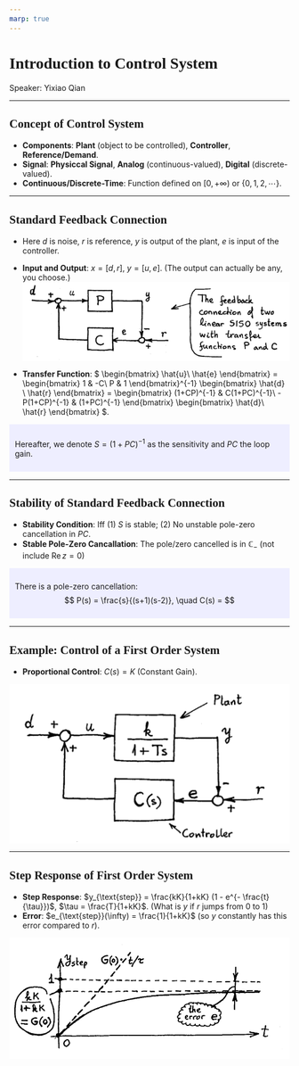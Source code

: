 ```yaml
---
marp: true
---
```

<style>
  section {
    font-family: 'LXGW Bright';
  }

  h1, h2, h3 {
    font-family: 'LXGW Bright';
  }
</style>
<style>
img[alt~="center"] {
  display: block;
  margin: 0 auto;
}
</style>
<style>
.note {
  background-color: #eef;
  padding: 10px;
  margin: 10px 0;
  text-align: left;
}
.trick {
  background-color: #fee;
  padding: 10px;
  margin: 10px 0;
  text-align: left;
}
</style>

# Introduction to Control System

Speaker: Yixiao Qian

---

## Concept of Control System

- **Components**: **Plant** (object to be controlled), **Controller**, **Reference/Demand**.
- **Signal**: **Physiccal Signal**, **Analog** (continuous-valued), **Digital** (discrete-valued).
- **Continuous/Discrete-Time**: Function defined on $[0, +\infty)$ or $\{0,1,2,\cdots\}$.

---

## Standard Feedback Connection

- Here $d$ is noise, $r$ is reference, $y$ is output of the plant, $e$ is input of the controller.
- **Input and Output**: $x = [d, r]$, $y = [u,e]$. (The output can actually be any, you choose.)
![center w:700](assets/image.png)

- **Transfer Function**: $
\begin{bmatrix}
  \hat{u}\\ \hat{e}
\end{bmatrix} =
\begin{bmatrix}
  1 & -C\\
  P & 1
\end{bmatrix}^{-1}
\begin{bmatrix}
  \hat{d} \\ \hat{r}
\end{bmatrix}
 =
 \begin{bmatrix}
   (1+CP)^{-1} & C(1+PC)^{-1}\\
   -P(1+CP)^{-1} & (1+PC)^{-1}
 \end{bmatrix}
 \begin{bmatrix}
   \hat{d}\\ \hat{r}
 \end{bmatrix}
 $.

<div class=note>

Hereafter, we denote $S = (1+PC)^{-1}$ as the sensitivity and $PC$ the loop gain.

</div>

---

## Stability of Standard Feedback Connection

- **Stability Condition**: Iff (1) $S$ is stable; (2) No unstable pole-zero cancellation in $PC$.
- **Stable Pole-Zero Cancallation**: The pole/zero cancelled is in $\mathbb{C}_-$ (not include $\operatorname{Re}z = 0$)

<div class=note>

There is a pole-zero cancellation:
$$ P(s) = \frac{s}{(s+1)(s-2)}, \quad C(s) =   $$

</div>

---

## Example: Control of a First Order System

- **Proportional Control**: $C(s) = K$ (Constant Gain).

![center w:600](assets/image-3.png)

---

## Step Response of First Order System

- **Step Response**: $y_{\text{step}} = \frac{kK}{1+kK} (1 - e^{- \frac{t}{\tau}})$, $\tau = \frac{T}{1+kK}$. (What is $y$ if $r$ jumps from $0$ to $1$)
- **Error**: $e_{\text{step}}(\infty) = \frac{1}{1+kK}$ (so $y$ constantly has this error compared to $r$).

![center w:700](assets/image-4.png)



